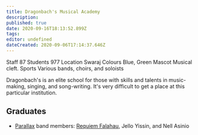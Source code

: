 ```yaml
---
title: Dragonbach's Musical Academy
description: 
published: true
date: 2020-09-16T18:13:52.899Z
tags: 
editor: undefined
dateCreated: 2020-09-06T17:14:37.646Z
---
```


Staff 	87
Students 	977
Location 	Swaraj
Colours 	Blue, Green
Mascot 	Musical cleft.
Sports 	Various bands, choirs, and soloists

Dragonbach's is an elite school for those with skills and talents in music-making, singing, and song-writing. It's very difficult to get a place at this particular institution.

## Graduates

- [Parallax](/entertainment/parallax) band members: [Requiem Falahau](/characters/requiem-falahau), Jello Yissin, and Nell Asinio